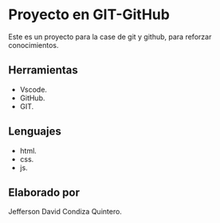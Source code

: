 # Proyecto en GIT-GitHub
Este es un proyecto para la case de git y github, para reforzar conocimientos.

## Herramientas 
* Vscode.
* GitHub.
* GIT.

## Lenguajes 
* html. 
* css.
* js.

## Elaborado por 
Jefferson David Condiza Quintero.